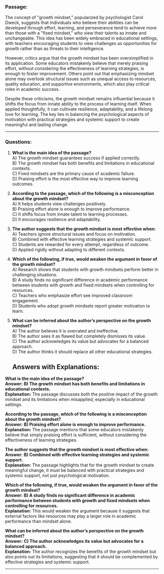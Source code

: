 ### **Passage:**  
The concept of "growth mindset," popularized by psychologist Carol Dweck,    suggests that individuals who believe their abilities can be developed through effort, learning, and perseverance tend to achieve more than those with a "fixed mindset," who view their talents as innate and unchangeable. This idea has been widely embraced in educational settings, with teachers encouraging students to view challenges as opportunities for growth rather than as threats to their intelligence.  

However, critics argue that the growth mindset has been oversimplified    in its application. Some educators mistakenly believe that merely praising effort, without considering the effectiveness of learning strategies, is enough to foster improvement. Others point out that emphasizing mindset alone may overlook structural issues such as unequal access to resources, quality education, and supportive environments, which also play critical roles in academic success.  

Despite these criticisms, the growth mindset remains influential because it  shifts the focus from innate ability to the process of learning itself. When applied thoughtfully, it can cultivate resilience, adaptability, and a lifelong love for learning. The key lies in balancing the psychological aspects of    motivation with practical strategies and systemic support to create meaningful and lasting change.

---

### **Questions:**  

1. **What is the main idea of the passage?**  
   A) The growth mindset guarantees success if applied correctly.  
   B) The growth mindset has both benefits and limitations in educational contexts.  
   C) Fixed mindsets are the primary cause of academic failure.  
   D) Praising effort is the most effective way to improve learning outcomes.  

2. **According to the passage, which of the following is a misconception about the growth mindset?**  
   A) It helps students view challenges positively.  
   B) Praising effort alone is enough to improve performance.  
   C) It shifts focus from innate talent to learning processes.  
   D) It encourages resilience and adaptability.  

3. **The author suggests that the growth mindset is most effective when:**  
   A) Teachers ignore structural issues and focus on motivation.  
   B) Combined with effective learning strategies and systemic support.  
   C) Students are rewarded for every attempt, regardless of outcome.  
   D) Applied rigidly without adapting to different contexts.  

4. **Which of the following, if true, would weaken the argument in favor of the growth mindset?**  
   A) Research shows that students with growth mindsets perform better in challenging situations.  
   B) A study finds no significant difference in academic performance between students with growth and fixed mindsets when controlling for resources.  
   C) Teachers who emphasize effort see improved classroom engagement.  
   D) Students who adopt growth mindsets report greater motivation to learn.  

5. **What can be inferred about the author’s perspective on the growth mindset?**  
   A) The author believes it is overrated and ineffective.  
   B) The author sees it as flawed but completely dismisses its value.  
   C) The author acknowledges its value but advocates for a balanced approach.  
   D) The author thinks it should replace all other educational strategies.


   ## **Answers with Explanations:**  

 **What is the main idea of the passage?**  
   **Answer:** **B) The growth mindset has both benefits and limitations in educational contexts.**  
   **Explanation:** The passage discusses both the positive impact of the growth mindset and its limitations when misapplied, especially in educational settings.  

 **According to the passage, which of the following is a misconception about the growth mindset?**  
   **Answer:** **B) Praising effort alone is enough to improve performance.**  
   **Explanation:** The passage mentions that some educators mistakenly believe that simply praising effort is sufficient, without considering the effectiveness of learning strategies.  

 **The author suggests that the growth mindset is most effective when:**  
   **Answer:** **B) Combined with effective learning strategies and systemic support.**  
   **Explanation:** The passage highlights that for the growth mindset to create meaningful change, it must be balanced with practical strategies and systemic support, not just psychological motivation.  

 **Which of the following, if true, would weaken the argument in favor of the growth mindset?**  
   **Answer:** **B) A study finds no significant difference in academic performance between students with growth and fixed mindsets when controlling for resources.**  
   **Explanation:** This would weaken the argument because it suggests that external factors like resources may play a larger role in academic performance than mindset alone.  

 **What can be inferred about the author’s perspective on the growth mindset?**  
   **Answer:** **C) The author acknowledges its value but advocates for a balanced approach.**  
   **Explanation:** The author recognizes the benefits of the growth mindset but also points out its limitations, suggesting that it should be complemented by effective strategies and systemic support.  

---

